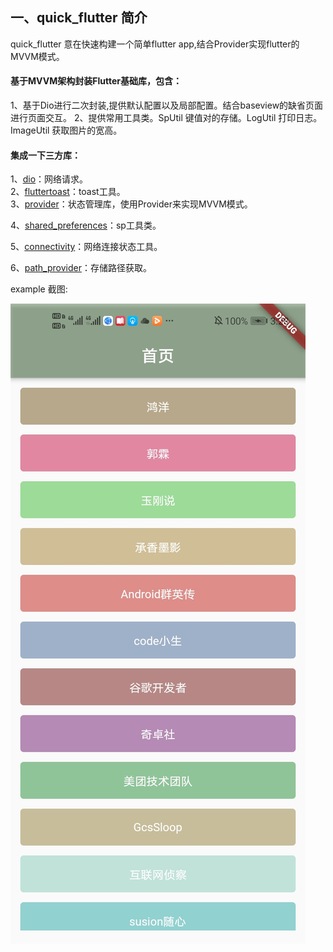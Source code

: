 

## 一、quick_flutter 简介
 quick_flutter 意在快速构建一个简单flutter app,结合Provider实现flutter的MVVM模式。

 #### 基于MVVM架构封装Flutter基础库，包含：  
1、基于Dio进行二次封装,提供默认配置以及局部配置。结合baseview的缺省页面进行页面交互。
2、提供常用工具类。SpUtil 键值对的存储。LogUtil 打印日志。ImageUtil 获取图片的宽高。

#### 集成一下三方库：
1、[dio](https://pub.dev/packages/dio)：网络请求。  
2、[fluttertoast](https://pub.dev/packages/fluttertoast)：toast工具。  
3、[provider](https://pub.dev/packages/provider)：状态管理库，使用Provider来实现MVVM模式。

4、[shared_preferences](https://pub.dev/packages/shared_preferences)：sp工具类。 

5、[connectivity](https://pub.dev/packages/connectivity)：网络连接状态工具。

6、[path_provider](https://pub.dev/packages/path_provider)：存储路径获取。

 

example 截图:

![sdaadadsa.png](./img/image1.jpg)
